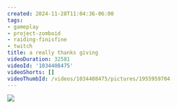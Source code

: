```yaml
---
created: 2024-11-28T11:04:36-06:00
tags:
- gameplay
- project-zomboid
- raiding-finisfine
- twitch
title: a really thanks giving
videoDuration: 32581
videoId: '1034408475'
videoShorts: []
videoThumbId: /videos/1034408475/pictures/1955959704
---
```


![](20241128170436.jpg)
